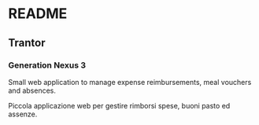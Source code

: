 # README

## Trantor

### Generation Nexus 3

Small web application to manage expense reimbursements, meal vouchers and absences.

Piccola applicazione web per gestire rimborsi spese, buoni pasto ed assenze.
